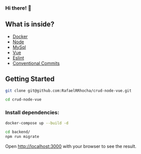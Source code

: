 ### Hi there! 👋

## What is inside?
- [Docker](https://www.docker.com)
- [Node](https://nodejs.org/en)
- [MySql](https://www.mysql.com)
- [Vue](https://vuejs.org)
- [Eslint](https://eslint.org)
- [Conventional Commits](https://www.conventionalcommits.org/en/v1.0.0)

## Getting Started

```bash
git clone git@github.com:RafaelRRhocha/crud-node-vue.git
```

```bash
cd crud-node-vue
```

### Install dependencies:

```bash
docker-compose up --build -d
```

```bash
cd backend/
npm run migrate
```

Open [http://localhost:3000](http://localhost:3000) with your browser to see the result.